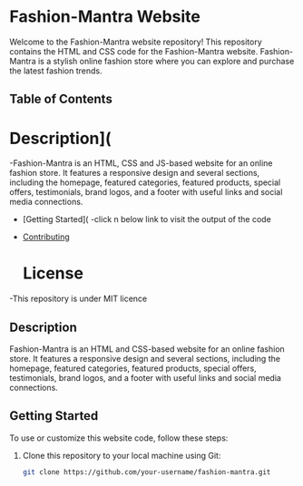 # Fashion-Mantra Website

Welcome to the Fashion-Mantra website repository! This repository contains the HTML and CSS code for the Fashion-Mantra website. Fashion-Mantra is a stylish online fashion store where you can explore and purchase the latest fashion trends.

## Table of Contents
# Description](
-Fashion-Mantra is an HTML, CSS and JS-based website for an online fashion store. It features a responsive design and several sections, including the homepage, featured categories, featured products, special offers, testimonials, brand logos, and a footer with useful links and social media connections.
- [Getting Started](
-click n below link to visit the output of the code

- [Contributing](#contributing)
  # License
-This repository is under MIT licence 

## Description

Fashion-Mantra is an HTML and CSS-based website for an online fashion store. It features a responsive design and several sections, including the homepage, featured categories, featured products, special offers, testimonials, brand logos, and a footer with useful links and social media connections.

## Getting Started

To use or customize this website code, follow these steps:

1. Clone this repository to your local machine using Git:

   ```bash
   git clone https://github.com/your-username/fashion-mantra.git
